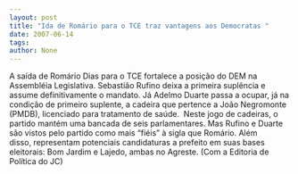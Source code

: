 ```yaml
---
layout: post
title: "Ida de Romário para o TCE traz vantagens aos Democratas "
date: 2007-06-14
tags: 
author: None
---
```

A sa&iacute;da de Rom&aacute;rio Dias para o TCE fortalece a posi&ccedil;&atilde;o do DEM na Assembl&eacute;ia Legislativa. Sebasti&atilde;o Rufino deixa a primeira supl&ecirc;ncia e assume definitivamente o mandato. J&aacute; Adelmo Duarte passa a ocupar, j&aacute; na condi&ccedil;&atilde;o de primeiro suplente, a cadeira que pertence a Jo&atilde;o Negromonte (PMDB), licenciado para tratamento de sa&uacute;de.&nbsp;
Neste jogo de cadeiras,&nbsp;o partido mant&eacute;m uma bancada de seis parlamentares. Mas Rufino e Duarte s&atilde;o vistos pelo partido como mais&nbsp;&ldquo;fi&eacute;is&rdquo; &agrave; sigla que Rom&aacute;rio. Al&eacute;m disso,&nbsp;representam potenciais candidaturas a prefeito em suas bases eleitorais: Bom Jardim e Lajedo, ambas no Agreste.
(Com a Editoria de Pol&iacute;tica do JC) 